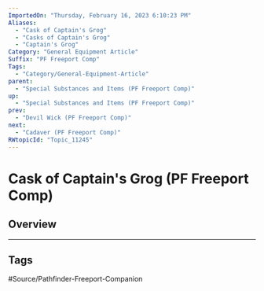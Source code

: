 ```yaml
---
ImportedOn: "Thursday, February 16, 2023 6:10:23 PM"
Aliases:
  - "Cask of Captain's Grog"
  - "Casks of Captain's Grog"
  - "Captain's Grog"
Category: "General Equipment Article"
Suffix: "PF Freeport Comp"
Tags:
  - "Category/General-Equipment-Article"
parent:
  - "Special Substances and Items (PF Freeport Comp)"
up:
  - "Special Substances and Items (PF Freeport Comp)"
prev:
  - "Devil Wick (PF Freeport Comp)"
next:
  - "Cadaver (PF Freeport Comp)"
RWtopicId: "Topic_11245"
---
```

# Cask of Captain's Grog (PF Freeport Comp)
## Overview

---
## Tags
#Source/Pathfinder-Freeport-Companion

